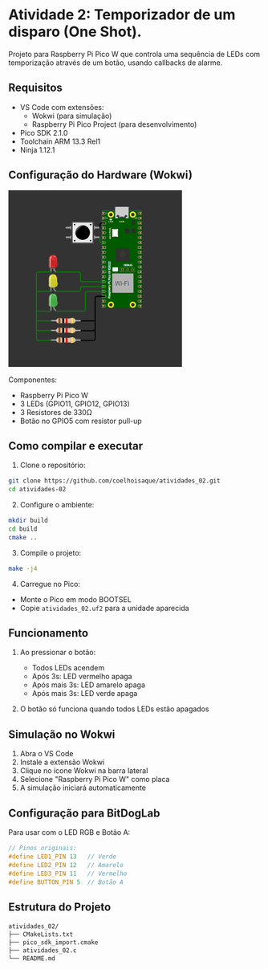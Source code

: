 # Atividade 2: Temporizador de um disparo (One Shot).

Projeto para Raspberry Pi Pico W que controla uma sequência de LEDs com temporização através de um botão, usando callbacks de alarme.

## Requisitos
- VS Code com extensões:
  - Wokwi (para simulação)
  - Raspberry Pi Pico Project (para desenvolvimento)
- Pico SDK 2.1.0
- Toolchain ARM 13.3 Rel1
- Ninja 1.12.1

## Configuração do Hardware (Wokwi)

![Diagrama de conexão](https://raw.githubusercontent.com/coelhoisaque/TemporizadorOneShot/refs/heads/main/assets/image.png?token=GHSAT0AAAAAAC4DNZQRBIAYJUAR3PU7A6TWZ5BPMDQ)

Componentes:
- Raspberry Pi Pico W
- 3 LEDs (GPIO11, GPIO12, GPIO13)
- 3 Resistores de 330Ω
- Botão no GPIO5 com resistor pull-up

## Como compilar e executar

1. Clone o repositório:
```bash
git clone https://github.com/coelhoisaque/atividades_02.git
cd atividades-02
```

2. Configure o ambiente:
```bash
mkdir build
cd build
cmake ..
```

3. Compile o projeto:
```bash
make -j4
```

4. Carregue no Pico:
- Monte o Pico em modo BOOTSEL
- Copie `atividades_02.uf2` para a unidade aparecida

## Funcionamento
1. Ao pressionar o botão:
   - Todos LEDs acendem
   - Após 3s: LED vermelho apaga
   - Após mais 3s: LED amarelo apaga
   - Após mais 3s: LED verde apaga

2. O botão só funciona quando todos LEDs estão apagados

## Simulação no Wokwi
1. Abra o VS Code
2. Instale a extensão Wokwi
3. Clique no ícone Wokwi na barra lateral
4. Selecione "Raspberry Pi Pico W" como placa
5. A simulação iniciará automaticamente

## Configuração para BitDogLab
Para usar com o LED RGB e Botão A:
```c
// Pinos originais:
#define LED1_PIN 13   // Verde
#define LED2_PIN 12   // Amarelo 
#define LED3_PIN 11   // Vermelho
#define BUTTON_PIN 5  // Botão A
```

## Estrutura do Projeto
```
atividades_02/
├── CMakeLists.txt
├── pico_sdk_import.cmake
├── atividades_02.c
└── README.md
```
